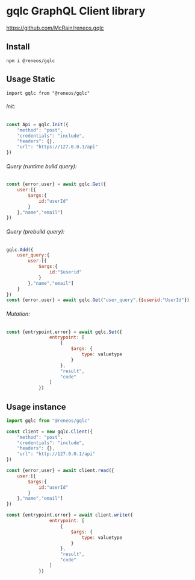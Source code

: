 # gqlc GraphQL Client library
https://github.com/McRain/reneos.gqlc

## Install

```npm i @reneos/gqlc```

## Usage Static

```import gqlc from "@reneos/gqlc"```

###### Init:

```js
const Api = gqlc.Init({
	"method": "post",
	"credentials": "include",
	"headers": {},
	"url": "https://127.0.0.1/api"
})
```

###### Query (runtime build query):

```js
const {error,user} = await gqlc.Get({
	user:[{
		$args:{
			id:"userId"
		}
	},"name","email"]
})
```

###### Query (prebuild query):

```js
gqlc.Add({
	user_query:{
		user:[{
			$args:{
				id:"$userid"
			}
		},"name","email"]
	}
})
const {error,user} = await gqlc.Get("user_query",{$userid:"UserId"})
```

###### Mutation:
   
```js
const {entrypoint,error} = await gqlc.Set({
				entrypoint: [
					{
						$args: {
							type: valuetype
						}
					},
					"result",
					"code"
				]
			})
```

## Usage instance

```js
import gqlc from "@reneos/gqlc"

const client = new gqlc.Client({
	"method": "post",
	"credentials": "include",
	"headers": {},
	"url": "http://127.0.0.1/api"
})

const {error,user} = await client.read({
	user:[{
		$args:{
			id:"userId"
		}
	},"name","email"]
})

const {entrypoint,error} = await client.write({
				entrypoint: [
					{
						$args: {
							type: valuetype
						}
					},
					"result",
					"code"
				]
			})
```

